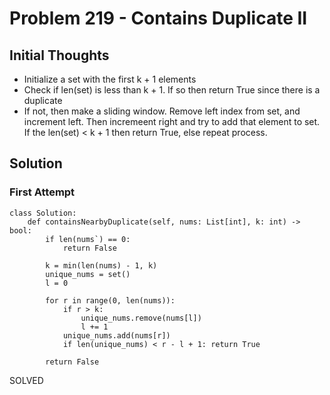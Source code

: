 # Problem 219 - Contains Duplicate II

## Initial Thoughts
- Initialize a set with the first k + 1 elements
- Check if len(set) is less than k + 1. If so then return True since there is a duplicate
- If not, then make a sliding window. Remove left index from set, and increment left. Then incremeent right and try to add that element to set. If the len(set) < k + 1 then return True, else repeat process.

## Solution

### First Attempt
```
class Solution:
    def containsNearbyDuplicate(self, nums: List[int], k: int) -> bool:
        if len(nums`) == 0:
            return False

        k = min(len(nums) - 1, k)
        unique_nums = set()
        l = 0

        for r in range(0, len(nums)):
            if r > k:
                unique_nums.remove(nums[l])
                l += 1
            unique_nums.add(nums[r])
            if len(unique_nums) < r - l + 1: return True

        return False
```
SOLVED